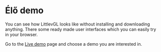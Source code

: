 # Élő demo

You can see how LittlevGL looks like without installing and downloading anything. 
There some ready made user interfaces which you can easily try in your browser.

Go to the [Live demo](https://littlevgl.com/live-demo) page and choose a demo you are interested in.
